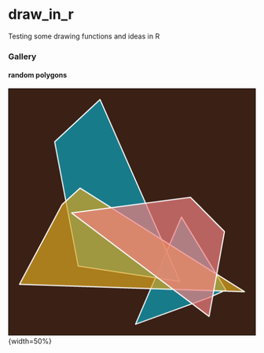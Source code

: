 # draw_in_r

Testing some drawing functions and ideas in R


### Gallery 

#### random polygons

![Four polygons overposed with transparent light color of blue, mustard and pink in a dark brown backgroud. Due to transparency of colors, the colors interact in the intersection of polygons forming new colors, green and light purple](output/gallery/r_polygon_1.png){width=50%}
